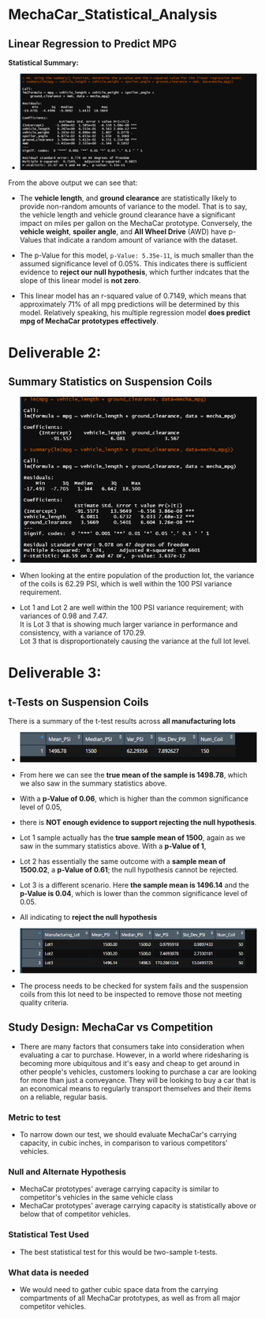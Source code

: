 # MechaCar_Statistical_Analysis  

## Linear Regression to Predict MPG

**Statistical Summary:** 
- ![linear_regression.PNG](/Resources/Images/linear_regression.PNG)

From the above output we can see that:

 - The **vehicle length**, and **ground clearance** are statistically likely to provide non-random amounts of variance to the model. 
That is to say, the vehicle length and vehicle ground clearance have a significant impact on miles per gallon on the MechaCar prototype. Conversely,
the **vehicle weight**, **spoiler angle**, and **All Wheel Drive** (AWD) have p-Values that indicate a random amount of variance with the dataset.  

 - The p-Value for this model, ```p-Value: 5.35e-11```, is much smaller than the assumed significance level of 0.05%. 
	This indicates there is sufficient evidence to **reject our null hypothesis**, which further indcates that the slope of this linear model is **not zero**.


 -  This linear model has an r-squared value of 0.7149, which means that approximately 71% of all mpg predictions will be determined by this model. 
	Relatively speaking, his multiple regression model **does predict mpg of MechaCar prototypes effectively**. 




# Deliverable 2:  

## Summary Statistics on Suspension Coils
- ![summary_statistics.PNG](/Resources/Images/summary_statistics.PNG)


 - When looking at the entire population of the production lot, the variance of the coils is 62.29 PSI, which is well within the 100 PSI variance requirement.  

 -  Lot 1 and Lot 2 are well within the 100 PSI variance requirement; with variances of 0.98 and 7.47.  
	It is Lot 3 that is showing much larger variance in performance and consistency, with a variance of 170.29.  
	Lot 3 that is disproportionately causing the variance at the full lot level.  




# Deliverable 3:  
## t-Tests on Suspension Coils

There is a summary of the t-test results across **all manufacturing lots**
- ![Total_summary.PNG](/Resources/Images/Total_summary.PNG)

 - From here we can see the **true mean of the sample is 1498.78**, which we also saw in the summary statistics above.  
 - With a **p-Value of 0.06**, which is higher than the common significance level of 0.05, 
 - there is **NOT enough evidence to support rejecting the null hypothesis**.  

 - Lot 1 sample actually has the **true sample mean of 1500**, again as we saw in the summary statistics above. With a **p-Value of 1**, 
 - Lot 2 has essentially the same outcome with a **sample mean of 1500.02**, a **p-Value of 0.61**; the null hypothesis cannot be rejected.
 - Lot 3 is a different scenario. Here **the sample mean is 1496.14** and the **p-Value is 0.04**, which is lower than the common significance level of 0.05.  
 - All indicating to **reject the null hypothesis** 

- ![lot_summary.PNG](/Resources/Images/lot_summary.PNG)

 - The process needs to be checked for system fails and the suspension coils from this lot need to be inspected to remove those not meeting quality criteria.

## Study Design: MechaCar vs Competition
 - There are many factors that consumers take into consideration when evaluating a car to purchase. However, 
	in a world where ridesharing is becoming more ubiquitous and it's easy and cheap to get around in other people's vehicles, 
	customers looking to purchase a car are looking for more than just a conveyance. They will be looking to buy a car 
	that is an economical means to regularly transport themselves and their items on a reliable, regular basis.
### Metric to test
 - To narrow down our test, we should evaluate MechaCar's carrying capacity, in cubic inches, in comparison to various competitors' vehicles.
### Null and Alternate Hypothesis
 - MechaCar prototypes' average carrying capacity is similar to competitor's vehicles in the same vehicle class
 - MechaCar prototypes' average carrying capacity is statistically above or below that of competitor vehicles.
### Statistical Test Used
 - The best statistical test for this would be two-sample t-tests.
### What data is needed
 - We would need to gather cubic space data from the carrying compartments of all MechaCar prototypes, as well as from all major competitor vehicles.
